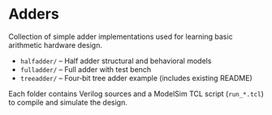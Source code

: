 # Adders

Collection of simple adder implementations used for learning basic arithmetic hardware design.

* `halfadder/` – Half adder structural and behavioral models
* `fulladder/` – Full adder with test bench
* `treeadder/` – Four‑bit tree adder example (includes existing README)

Each folder contains Verilog sources and a ModelSim TCL script (`run_*.tcl`) to compile and simulate the design.
